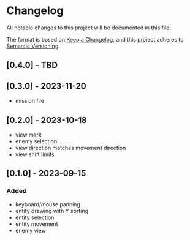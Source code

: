 # Changelog

All notable changes to this project will be documented in this file.

The format is based on [Keep a Changelog](https://keepachangelog.com/en/1.0.0/),
and this project adheres to [Semantic Versioning](https://semver.org/spec/v2.0.0.html).

## [0.4.0] - TBD

## [0.3.0] - 2023-11-20
- mission file

## [0.2.0] - 2023-10-18
- view mark
- enemy selection
- view direction matches movement direction
- view shift limits

## [0.1.0] - 2023-09-15

### Added

- keyboard/mouse panning
- entity drawing with Y sorting
- entity selection
- entity movement
- enemy view
